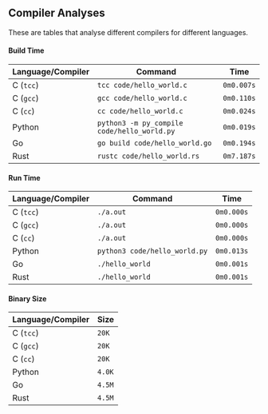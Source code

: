 ## Compiler Analyses

<!-- Please edit the `README.md.tmpl` file instead of the `README.md` -->

These are tables that analyse different compilers for different languages.

#### Build Time

|Language/Compiler|Command|Time|
|-----------------|-------|----|
|C (`tcc`)|`tcc code/hello_world.c`|`0m0.007s`|
|C (`gcc`)|`gcc code/hello_world.c`|`0m0.110s`|
|C (`cc`)|`cc code/hello_world.c`|`0m0.024s`|
|Python|`python3 -m py_compile code/hello_world.py`|`0m0.019s`|
|Go|`go build code/hello_world.go`|`0m0.194s`|
|Rust|`rustc code/hello_world.rs`|`0m7.187s`|

#### Run Time

|Language/Compiler|Command|Time|
|-----------------|-------|----|
|C (`tcc`)|`./a.out`|`0m0.000s`|
|C (`gcc`)|`./a.out`|`0m0.000s`|
|C (`cc`)|`./a.out`|`0m0.000s`|
|Python|`python3 code/hello_world.py`|`0m0.013s`|
|Go|`./hello_world`|`0m0.001s`|
|Rust|`./hello_world`|`0m0.001s`|

#### Binary Size

|Language/Compiler|Size|
|-----------------|----|
|C (`tcc`)|`20K`|
|C (`gcc`)|`20K`|
|C (`cc`)|`20K`|
|Python|`4.0K`|
|Go|`4.5M`|
|Rust|`4.5M`|
